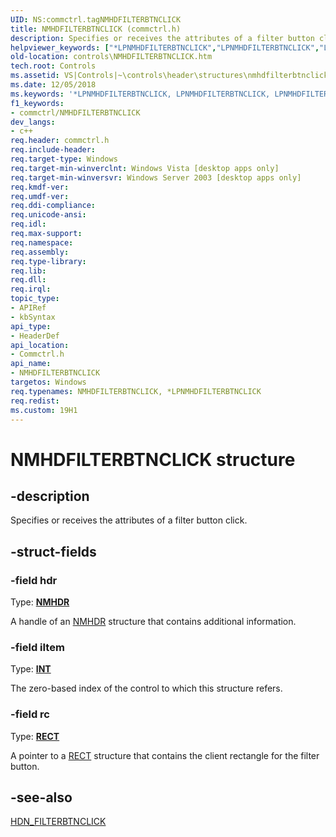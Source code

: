 ```yaml
---
UID: NS:commctrl.tagNMHDFILTERBTNCLICK
title: NMHDFILTERBTNCLICK (commctrl.h)
description: Specifies or receives the attributes of a filter button click.
helpviewer_keywords: ["*LPNMHDFILTERBTNCLICK","LPNMHDFILTERBTNCLICK","LPNMHDFILTERBTNCLICK structure pointer [Windows Controls]","NMHDFILTERBTNCLICK","NMHDFILTERBTNCLICK structure [Windows Controls]","_win32_NMHDFILTERBTNCLICK_Structure","_win32_NMHDFILTERBTNCLICK_Structure_cpp","commctrl/LPNMHDFILTERBTNCLICK","commctrl/NMHDFILTERBTNCLICK","controls.NMHDFILTERBTNCLICK","controls._win32_NMHDFILTERBTNCLICK_Structure"]
old-location: controls\NMHDFILTERBTNCLICK.htm
tech.root: Controls
ms.assetid: VS|Controls|~\controls\header\structures\nmhdfilterbtnclick.htm
ms.date: 12/05/2018
ms.keywords: '*LPNMHDFILTERBTNCLICK, LPNMHDFILTERBTNCLICK, LPNMHDFILTERBTNCLICK structure pointer [Windows Controls], NMHDFILTERBTNCLICK, NMHDFILTERBTNCLICK structure [Windows Controls], _win32_NMHDFILTERBTNCLICK_Structure, _win32_NMHDFILTERBTNCLICK_Structure_cpp, commctrl/LPNMHDFILTERBTNCLICK, commctrl/NMHDFILTERBTNCLICK, controls.NMHDFILTERBTNCLICK, controls._win32_NMHDFILTERBTNCLICK_Structure'
f1_keywords:
- commctrl/NMHDFILTERBTNCLICK
dev_langs:
- c++
req.header: commctrl.h
req.include-header: 
req.target-type: Windows
req.target-min-winverclnt: Windows Vista [desktop apps only]
req.target-min-winversvr: Windows Server 2003 [desktop apps only]
req.kmdf-ver: 
req.umdf-ver: 
req.ddi-compliance: 
req.unicode-ansi: 
req.idl: 
req.max-support: 
req.namespace: 
req.assembly: 
req.type-library: 
req.lib: 
req.dll: 
req.irql: 
topic_type:
- APIRef
- kbSyntax
api_type:
- HeaderDef
api_location:
- Commctrl.h
api_name:
- NMHDFILTERBTNCLICK
targetos: Windows
req.typenames: NMHDFILTERBTNCLICK, *LPNMHDFILTERBTNCLICK
req.redist: 
ms.custom: 19H1
---
```


# NMHDFILTERBTNCLICK structure


## -description


Specifies or receives the attributes of a filter button click. 


## -struct-fields




### -field hdr

Type: <b><a href="https://docs.microsoft.com/windows/desktop/api/richedit/ns-richedit-nmhdr">NMHDR</a></b>

A handle of an <a href="https://docs.microsoft.com/windows/desktop/api/richedit/ns-richedit-nmhdr">NMHDR</a> structure that contains additional information. 


### -field iItem

Type: <b><a href="https://docs.microsoft.com/windows/desktop/WinProg/windows-data-types">INT</a></b>

The zero-based index of the control to which this structure refers. 


### -field rc

Type: <b><a href="/windows/desktop/api/windef/ns-windef-rect">RECT</a></b>

A pointer to a <a href="/windows/desktop/api/windef/ns-windef-rect">RECT</a> structure that contains the client rectangle for the filter button. 


## -see-also




<a href="https://docs.microsoft.com/windows/desktop/Controls/hdn-filterbtnclick">HDN_FILTERBTNCLICK</a>
 

 

